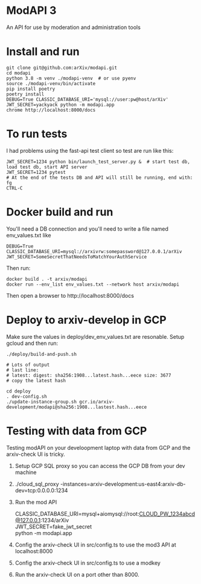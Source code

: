 # ModAPI 3

An API for use by moderation and administration tools

# Install and run

    git clone git@github.com:arXiv/modapi.git
    cd modapi
    python 3.8 -m venv ./modapi-venv  # or use pyenv
    source ./modapi-venv/bin/activate
    pip install poetry
    poetry install
    DEBUG=True CLASSIC_DATABASE_URI='mysql://user:pw@host/arXiv' JWT_SECRET=yackyack python -m modapi.app
    chrome http://localhost:8000/docs
    
# To run tests
I had problems using the fast-api test client so test are run like this:

    JWT_SECRET=1234 python bin/launch_test_server.py &  # start test db, load test db, start API server
    JWT_SECRET=1234 pytest 
    # At the end of the tests DB and API will still be running, end with:
    fg
    CTRL-C

# Docker build and run
You'll need a DB connection and you'll need to write a file named env_values.txt like

    DEBUG=True
    CLASSIC_DATABASE_URI=mysql://arxivrw:somepassword@127.0.0.1/arXiv
    JWT_SECRET=SomeSecretThatNeedsToMatchYourAuthService

Then run:

    docker build . -t arxiv/modapi
    docker run --env_list env_values.txt --network host arxiv/modapi

Then open a browser to http://localhost:8000/docs

# Deploy to arxiv-develop in GCP
Make sure the values in deploy/dev_env_values.txt are resonable. 
Setup gcloud and then run:
  
    ./deploy/build-and-push.sh

    # Lots of output
    # last line:
    # latest: digest: sha256:1908...latest.hash...eece size: 3677
    # copy the latest hash
    
    cd deploy
    . dev-config.sh
    ./update-instance-group.sh gcr.io/arxiv-development/modapi@sha256:1908...lastest.hash...eece
    
# Testing with data from GCP
Testing modAPI on your develoopment laptop with data from GCP and the arxiv-check UI is tricky.

1. Setup GCP SQL proxy so you can access the GCP DB from your dev machine
2. ./cloud_sql_proxy -instances=arxiv-development:us-east4:arxiv-db-dev=tcp:0.0.0.0:1234
3. Run the mod API

   CLASSIC_DATABASE_URI=mysql+aiomysql://root:CLOUD_PW_1234abcd@127.0.0.1:1234/arXiv  \
   JWT_SECRET=fake_jwt_secret \
   python -m modapi.app
   
4. Config the arxiv-check UI in src/config.ts to use the mod3 API at localhost:8000
5. Config the arxiv-check UI in src/config.ts to use a modkey
6. Run the arxiv-check UI on a port other than 8000.
